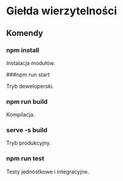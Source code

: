 # Giełda wierzytelności

## Komendy

### npm install

Instalacja modułów.

###npm run start

Tryb deweloperski.

### npm run build

Kompilacja.

### serve -s build

Tryb produkcyjny.

### npm run test

Testy jednostkowe i integracyjne.



